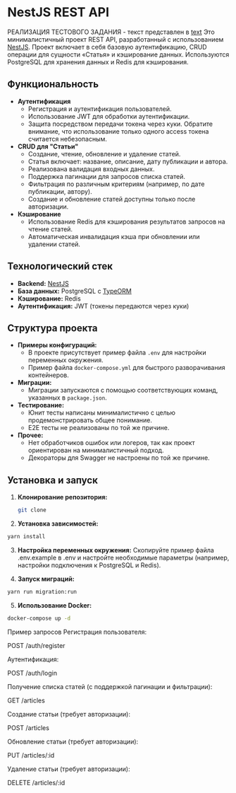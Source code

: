 # NestJS REST API
РЕАЛИЗАЦИЯ ТЕСТОВОГО ЗАДАНИЯ - текст представлен в [text](testing-exercise.txt)
Это минималистичный проект REST API, разработанный с использованием [NestJS](https://nestjs.com/). Проект включает в себя базовую аутентификацию, CRUD операции для сущности «Статья» и кэширование данных. Используются PostgreSQL для хранения данных и Redis для кэширования.

## Функциональность

- **Аутентификация**
  - Регистрация и аутентификация пользователей.
  - Использование JWT для обработки аутентификации.
  - Защита посредством передачи токена через куки. Обратите внимание, что использование только одного access токена считается небезопасным.
- **CRUD для "Статьи"**
  - Создание, чтение, обновление и удаление статей.
  - Статья включает: название, описание, дату публикации и автора.
  - Реализована валидация входных данных.
  - Поддержка пагинации для запросов списка статей.
  - Фильтрация по различным критериям (например, по дате публикации, автору).
  - Создание и обновление статей доступны только после авторизации.
- **Кэширование**
  - Использование Redis для кэширования результатов запросов на чтение статей.
  - Автоматическая инвалидация кэша при обновлении или удалении статей.

## Технологический стек

- **Backend:** [NestJS](https://nestjs.com/)
- **База данных:** PostgreSQL с [TypeORM](https://typeorm.io/)
- **Кэширование:** Redis
- **Аутентификация:** JWT (токены передаются через куки)

## Структура проекта

- **Примеры конфигураций:**
  - В проекте присутствует пример файла `.env` для настройки переменных окружения.
  - Пример файла `docker-compose.yml` для быстрого разворачивания контейнеров.
- **Миграции:**
  - Миграции запускаются с помощью соответствующих команд, указанных в `package.json`.
- **Тестирование:**
  - Юнит тесты написаны минималистично с целью продемонстрировать общее понимание.
  - E2E тесты не реализованы по той же причине.
- **Прочее:**
  - Нет обработчиков ошибок или логеров, так как проект ориентирован на минималистичный подход.
  - Декораторы для Swagger не настроены по той же причине.

## Установка и запуск

1. **Клонирование репозитория:**

   ```bash
   git clone
   ```

2. **Установка зависимостей:**

```bash
yarn install
```

3. **Настройка переменных окружения:**
   Скопируйте пример файла .env.example в .env и настройте необходимые параметры (например, настройки подключения к PostgreSQL и Redis).

4. **Запуск миграций:**

```bash
yarn run migration:run
```

5. **Использование Docker:**

```bash
docker-compose up -d
```

Пример запросов
Регистрация пользователя:

POST /auth/register

Аутентификация:

POST /auth/login

Получение списка статей (с поддержкой пагинации и фильтрации):

GET /articles

Создание статьи (требует авторизации):

POST /articles

Обновление статьи (требует авторизации):

PUT /articles/:id

Удаление статьи (требует авторизации):

DELETE /articles/:id
